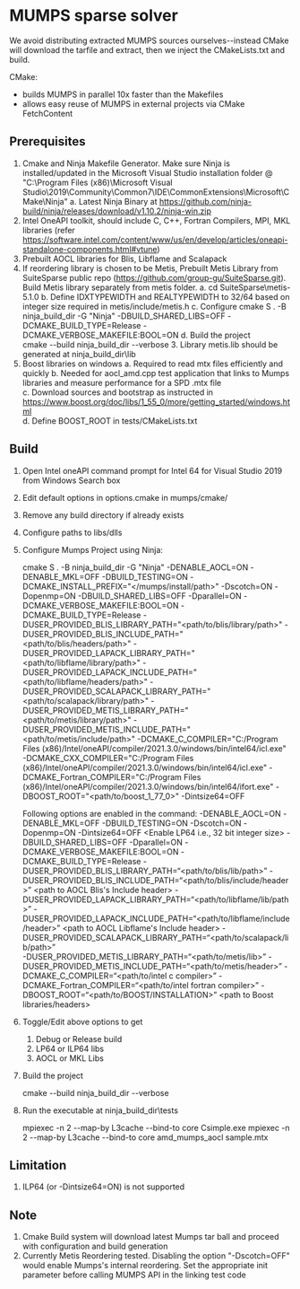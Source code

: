 # MUMPS sparse solver

We avoid distributing extracted MUMPS sources ourselves--instead CMake will download the tarfile and extract, then we inject the CMakeLists.txt and build.

CMake:

* builds MUMPS in parallel 10x faster than the Makefiles
* allows easy reuse of MUMPS in external projects via CMake FetchContent

## Prerequisites
1. Cmake and Ninja Makefile Generator. Make sure Ninja is installed/updated in the Microsoft Visual Studio installation folder @ "C:\Program Files (x86)\Microsoft Visual Studio\2019\Community\Common7\IDE\CommonExtensions\Microsoft\CMake\Ninja"
	a. Latest Ninja Binary at https://github.com/ninja-build/ninja/releases/download/v1.10.2/ninja-win.zip
1. Intel OneAPI toolkit, should include C, C++, Fortran Compilers, MPI, MKL libraries (refer https://software.intel.com/content/www/us/en/develop/articles/oneapi-standalone-components.html#vtune)
2. Prebuilt AOCL libraries for Blis, Libflame and Scalapack
3. If reordering library is chosen to be Metis, Prebuilt Metis Library from SuiteSparse public repo (https://github.com/group-gu/SuiteSparse.git). Build Metis library separately from metis folder. 
	a. cd SuiteSparse\metis-5.1.0
	b. Define IDXTYPEWIDTH and REALTYPEWIDTH to 32/64 based on integer size required in metis/include/metis.h
	c. Configure 
		cmake S . -B ninja_build_dir -G "Ninja" -DBUILD_SHARED_LIBS=OFF -DCMAKE_BUILD_TYPE=Release -DCMAKE_VERBOSE_MAKEFILE:BOOL=ON
	d. Build the project		
		cmake --build ninja_build_dir --verbose	
	3. Library metis.lib should be generated at ninja_build_dir\lib
5. Boost libraries on windows
	a. Required to read mtx files efficiently and quickly
	b. Needed for aocl_amd.cpp test application that links to Mumps libraries and measure performance for a SPD .mtx file	
	c. Download sources and bootstrap as instructed in https://www.boost.org/doc/libs/1_55_0/more/getting_started/windows.html	
	d. Define BOOST_ROOT in tests/CMakeLists.txt

## Build
1. Open Intel oneAPI command prompt for Intel 64 for Visual Studio 2019 from Windows Search box
2. Edit default options in options.cmake in mumps/cmake/
3. Remove any build directory if already exists
4. Configure paths to libs/dlls
4. Configure Mumps Project using Ninja:
	
	cmake S . -B ninja_build_dir -G "Ninja" -DENABLE_AOCL=ON -DENABLE_MKL=OFF -DBUILD_TESTING=ON -DCMAKE_INSTALL_PREFIX="</mumps/install/path>" -Dscotch=ON -Dopenmp=ON -DBUILD_SHARED_LIBS=OFF -Dparallel=ON -DCMAKE_VERBOSE_MAKEFILE:BOOL=ON -DCMAKE_BUILD_TYPE=Release -DUSER_PROVIDED_BLIS_LIBRARY_PATH="<path/to/blis/library/path>" -DUSER_PROVIDED_BLIS_INCLUDE_PATH="<path/to/blis/headers/path>" -DUSER_PROVIDED_LAPACK_LIBRARY_PATH="<path/to/libflame/library/path>" -DUSER_PROVIDED_LAPACK_INCLUDE_PATH="<path/to/libflame/headers/path>" -DUSER_PROVIDED_SCALAPACK_LIBRARY_PATH="<path/to/scalapack/library/path>" -DUSER_PROVIDED_METIS_LIBRARY_PATH="<path/to/metis/library/path>" -DUSER_PROVIDED_METIS_INCLUDE_PATH="<path/to/metis/include/path>" -DCMAKE_C_COMPILER="C:/Program Files (x86)/Intel/oneAPI/compiler/2021.3.0/windows/bin/intel64/icl.exe" -DCMAKE_CXX_COMPILER="C:/Program Files (x86)/Intel/oneAPI/compiler/2021.3.0/windows/bin/intel64/icl.exe" -DCMAKE_Fortran_COMPILER="C:/Program Files (x86)/Intel/oneAPI/compiler/2021.3.0/windows/bin/intel64/ifort.exe" -DBOOST_ROOT="<path/to/boost_1_77_0>" -Dintsize64=OFF
	
	Following options are enabled in the command:
	-DENABLE_AOCL=ON 															<Enable AOCL Libraries>
	-DENABLE_MKL=OFF 															<Enable MKL Libraries>
	-DBUILD_TESTING=ON															<Enable Mumps linking to test application to test>
	-Dscotch=ON 																<Enable Metis Library for Reordering>
	-Dopenmp=ON 																<Enable Multithreading using openmp>
	-Dintsize64=OFF 															<Enable LP64 i.e., 32 bit integer size>
	-DBUILD_SHARED_LIBS=OFF 													<Enable Static Library>
	-Dparallel=ON 																<Enable Multithreading>
	-DCMAKE_VERBOSE_MAKEFILE:BOOL=ON 											<Enable verbose build log>
	-DCMAKE_BUILD_TYPE=Release 													<Enable Release build>
	-DUSER_PROVIDED_BLIS_LIBRARY_PATH=“<path/to/blis/lib/path>”					<path to AOCL built Blis library>
	-DUSER_PROVIDED_BLIS_INCLUDE_PATH=“<path/to/blis/include/header>”			<path to AOCL Blis's Include header>
	-DUSER_PROVIDED_LAPACK_LIBRARY_PATH=“<path/to/libflame/lib/path>”			<path to AOCL built Libflame library>
	-DUSER_PROVIDED_LAPACK_INCLUDE_PATH=“<path/to/libflame/include/header>”		<path to AOCL Libflame's Include header>
	-DUSER_PROVIDED_SCALAPACK_LIBRARY_PATH=“<path/to/scalapack/lib/path>”		<path to AOCL built Scalapack library>	
	-DUSER_PROVIDED_METIS_LIBRARY_PATH=“<path/to/metis/lib>”					<path to Metis library>
	-DUSER_PROVIDED_METIS_INCLUDE_PATH=“<path/to/metis/header>”					<path to Metis Include header>
	-DCMAKE_C_COMPILER=“<path/to/intel c compiler>”								<path to Intel C Compiler>
	-DCMAKE_Fortran_COMPILER=“<path/to/intel fortran compiler>”					<path to Intel Fortran Compiler>
	-DBOOST_ROOT=“<path/to/BOOST/INSTALLATION>”									<path to Boost libraries/headers>
	
5. 	Toggle/Edit above options to get
	1. Debug or Release build
	2. LP64 or ILP64 libs
	3. AOCL or MKL Libs
	
6. Build the project
		
	cmake --build ninja_build_dir --verbose
	
7. Run the executable at ninja_build_dir\tests
	
	mpiexec -n 2 --map-by L3cache --bind-to core Csimple.exe
	mpiexec -n 2 --map-by L3cache --bind-to core amd_mumps_aocl sample.mtx

## Limitation
1. ILP64 (or -Dintsize64=ON) is not supported

## Note
1. Cmake Build system will download latest Mumps tar ball and proceed with configuration and build generation
2. Currently Metis Reordering tested. Disabling the option "-Dscotch=OFF" would enable Mumps's internal reordering. Set the appropriate init parameter before calling MUMPS API in the linking test code
	
		
	
